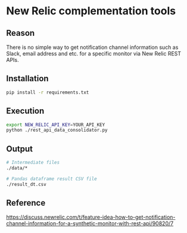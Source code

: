 # New Relic complementation tools
## Reason
There is no simple way to get notification channel information such as Slack, email address and etc. for a specific monitor via New Relic REST APIs.

## Installation
```bash
pip install -r requirements.txt
```

## Execution
```bash
export NEW_RELIC_API_KEY=YOUR_API_KEY
python ./rest_api_data_consolidator.py
```

## Output
```bash
# Intermediate files
./data/*

# Pandas dataframe result CSV file
./result_dt.csv
```

## Reference
https://discuss.newrelic.com/t/feature-idea-how-to-get-notification-channel-information-for-a-synthetic-monitor-with-rest-api/90820/7
